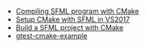 * [Compiling SFML program with CMake](https://en.sfml-dev.org/forums/index.php?topic=24685.0)
* [Setup CMake with SFML in VS2017](https://stackoverflow.com/questions/47406388/setup-cmake-with-sfml-in-vs2017)
* [Build a SFML project with CMake](https://blog.beuc.net/posts/Build_a_SFML_project_with_CMake/)
* [gtest-cmake-example](https://github.com/kaizouman/gtest-cmake-example)
